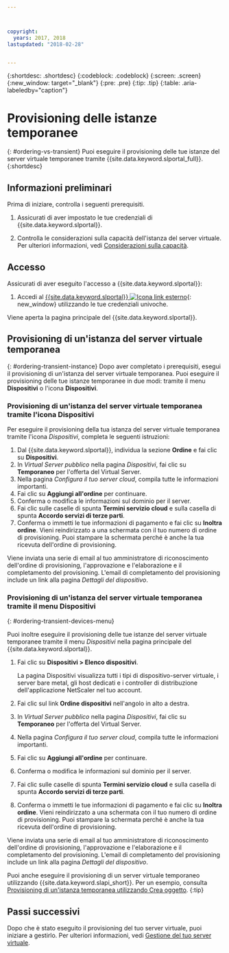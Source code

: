 ```yaml
---



copyright:
  years: 2017, 2018
lastupdated: "2018-02-28"


---
```


{:shortdesc: .shortdesc}
{:codeblock: .codeblock}
{:screen: .screen}
{:new_window: target="_blank"}
{:pre: .pre}
{:tip: .tip}
{:table: .aria-labeledby="caption"}

# Provisioning delle istanze temporanee
{: #ordering-vs-transient}
Puoi eseguire il provisioning delle tue istanze del server virtuale temporanee tramite {{site.data.keyword.slportal_full}}.
{:shortdesc}

## Informazioni preliminari
Prima di iniziare, controlla i seguenti prerequisiti.

  1. Assicurati di aver impostato le tue credenziali di {{site.data.keyword.slportal}}.

  2. Controlla le considerazioni sulla capacità dell'istanza del server virtuale.  Per ulteriori informazioni, vedi [Considerazioni sulla capacità](ts_capacity_bp.html).

## Accesso
Assicurati di aver eseguito l'accesso a {{site.data.keyword.slportal}}:

  1. Accedi al [{{site.data.keyword.slportal}} ![Icona link esterno](../icons/launch-glyph.svg "Icona link esterno")](https://control.softlayer.com/){: new_window} utilizzando le tue credenziali univoche.

Viene aperta la pagina principale del {{site.data.keyword.slportal}}.

## Provisioning di un'istanza del server virtuale temporanea
{: #ordering-transient-instance}
Dopo aver completato i prerequisiti, esegui il provisioning di un'istanza del server virtuale temporanea. Puoi eseguire il provisioning delle tue istanze temporanee in due modi: tramite il menu **Dispositivi** o l'icona **Dispositivi**.

### Provisioning di un'istanza del server virtuale temporanea tramite l'icona Dispositivi
Per eseguire il provisioning della tua istanza del server virtuale temporanea tramite l'icona *Dispositivi*, completa le seguenti istruzioni:

1.  Dal {{site.data.keyword.slportal}}, individua la sezione **Ordine** e fai clic su **Dispositivi**.
2.  In *Virtual Server pubblico* nella pagina *Dispositivi*, fai clic su **Temporaneo** per l'offerta del Virtual Server.
3.  Nella pagina *Configura il tuo server cloud*, compila tutte le informazioni importanti.
4.  Fai clic su **Aggiungi all'ordine** per continuare.
5.  Conferma o modifica le informazioni sul dominio per il server.
5.  Fai clic sulle caselle di spunta **Termini servizio cloud** e sulla casella di spunta **Accordo servizi di terze parti**.
6.  Conferma o immetti le tue informazioni di pagamento e fai clic su **Inoltra ordine**. Vieni reindirizzato a una schermata con il tuo numero di ordine di provisioning. Puoi stampare la schermata perché è anche la tua ricevuta dell'ordine di provisioning.

 Viene inviata una serie di email al tuo amministratore di riconoscimento dell'ordine di provisioning, l'approvazione e l'elaborazione e il completamento del provisioning. L'email di completamento del provisioning include un link alla pagina *Dettagli del dispositivo*.

### Provisioning di un'istanza del server virtuale temporanea tramite il menu Dispositivi
{: #ordering-transient-devices-menu}

Puoi inoltre eseguire il provisioning delle tue istanze del server virtuale temporanee tramite il menu *Dispositivi* nella pagina principale del {{site.data.keyword.slportal}}.

1. Fai clic su **Dispositivi > Elenco dispositivi**.

   La pagina Dispositivi visualizza tutti i tipi di dispositivo-server virtuale, i server bare metal, gli host dedicati e i controller di distribuzione dell'applicazione NetScaler nel tuo account.
2. Fai clic sul link **Ordine dispositivi** nell'angolo in alto a destra.
3. In *Virtual Server pubblico* nella pagina *Dispositivi*, fai clic su **Temporaneo** per l'offerta del Virtual Server.
4. Nella pagina *Configura il tuo server cloud*, compila tutte le informazioni importanti.
5. Fai clic su **Aggiungi all'ordine** per continuare.
6. Conferma o modifica le informazioni sul dominio per il server.
7. Fai clic sulle caselle di spunta **Termini servizio cloud** e sulla casella di spunta **Accordo servizi di terze parti**.
8. Conferma o immetti le tue informazioni di pagamento e fai clic su **Inoltra ordine**. Vieni reindirizzato a una schermata con il tuo numero di ordine di provisioning. Puoi stampare la schermata perché è anche la tua ricevuta dell'ordine di provisioning.

Viene inviata una serie di email al tuo amministratore di riconoscimento dell'ordine di provisioning, l'approvazione e l'elaborazione e il completamento del provisioning. L'email di completamento del provisioning include un link alla pagina *Dettagli del dispositivo*.

Puoi anche eseguire il provisioning di un server virtuale temporaneo utilizzando {{site.data.keyword.slapi_short}}. Per un esempio, consulta [Provisioning di un'istanza temporanea utilizzando Crea oggetto](../vsi/vsi_provision_api.html#api-rest-transient).
{:tip}

## Passi successivi
Dopo che è stato eseguito il provisioning del tuo server virtuale, puoi iniziare a gestirlo. Per ulteriori informazioni, vedi [Gestione del tuo server virtuale](../vsi/vsi_managing.html).
